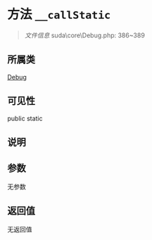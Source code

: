 # 方法 `__callStatic`

> *文件信息* suda\core\Debug.php: 386~389

## 所属类 

[Debug](../Debug.md)

## 可见性

 public static

## 说明



## 参数


无参数


## 返回值

无返回值
